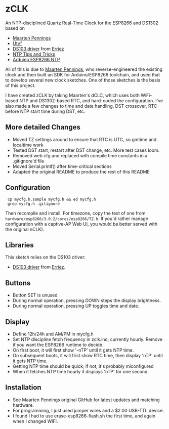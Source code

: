 # zCLK

An NTP-disciplined Quartz Real-Time Clock for the ESP8266 and DS1302 based on
- [Maarten Pennings](https://github.com/maarten-pennings) 
- [Utyf](https://github.com/Utyff)
- [DS103 driver](https://github.com/Erriez/ErriezDS1302) from [Erriez](https://github.com/Erriez)
- [NTP Tips and Tricks](https://www.weigu.lu/microcontroller/tips_tricks/esp_NTP_tips_tricks/index.html)
- [Arduino ESP8266 NTP](https://werner.rothschopf.net/202011_arduino_esp8266_ntp_en.htm)

All of this is due to
[Maarten Pennings](https://github.com/maarten-pennings), who
reverse-engineered the existing clock and then built an SDK for
Arduino/ESP8266 toolchain, and used that to develop several new clock
sketches. One of those sketches is the basis of this project.

I have created zCLK by taking Maarten's dCLC, which uses both
WiFi-based NTP and DS1302-based RTC, and hard-coded the configuration.
I've also made a few changes to time and date handling, DST crossover,
RTC before NTP start time during DST, etc.

## More detailed Changes

- Moved TZ settings around to ensure that RTC is UTC, so gmtime and localtime work
- Tested DST start, restart after DST change, etc.  More test cases loom.
- Removed web cfg and replaced with compile time constants in a .gitignore'd file
- Moved Serial.printf() after time-critical sections
- Adapted the original README to produce the rest of this README

## Configuration

```
 cp mycfg.h.sample mycfg.h && ed mycfg.h
 grep mycfg.h .gitignore
```

Then recompile and install. For timezone, copy the text of one from `hardware/esp8266/3.0.2/cores/esp8266/TZ.h`.
If you'd rather manage configuration with a captive-AP Web UI, you would be better served with the original nCLK).

## Libraries

This sketch relies on the DS103 driver:
 - [DS103 driver](https://github.com/Erriez/ErriezDS1302) from [Erriez](https://github.com/Erriez).

## Buttons
 - Button SET is unused 
 - During normal operation, pressing DOWN steps the display brightness.
 - During normal operation, pressing UP toggles time and date.
 
## Display
- Define 12h/24h and AM/PM in mycfg.h
- Set NTP discipline fetch frequency in zclk.ino, currently hourly. Remove if you want the ESP8266 runtime to decide.
- On first boot, it will first show '-nTP' until it gets NTP time.
- On subsequent boots, it will first show RTC time, then display 'nTP' until it gets NTP time.
- Getting NTP time should be quick; if not, it's probably miconfigured 
- When it fetches NTP time hourly it displays 'nTP' for one second.

## Installation 
- See Maarten Pennings original GitHub for latest updates and matching hardware.  
- For programming, I just used jumper wires and a $2.00 USB-TTL device.
- I found I had to use erase-esp8266-flash.sh the first time, and again when I changed WiFi.
